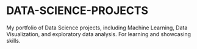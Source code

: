 # DATA-SCIENCE-PROJECTS
My portfolio of Data Science projects, including Machine Learning, Data Visualization, and exploratory data analysis. For learning and showcasing skills.
